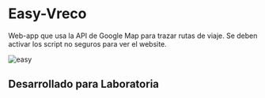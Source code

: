 # Easy-Vreco
Web-app que usa la API de Google Map para trazar rutas de viaje. Se deben activar los script no seguros para ver el website.

![easy](https://user-images.githubusercontent.com/32284135/37878042-897a80f0-3039-11e8-8e77-2224d2a4cb30.png)

## Desarrollado para Laboratoria
